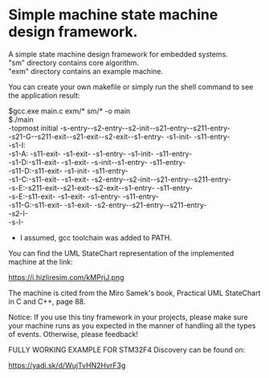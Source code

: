 # Simple machine state machine design framework.

A simple state machine design framework for embedded systems.  
"sm" directory contains core algorithm.  
"exm" directory contains an example machine.  

You can create your own makefile or simply run the shell command to see the application result:

$gcc.exe main.c exm/* sm/* -o main  
$./main  
-topmost initial -s-entry--s2-entry--s2-init--s21-entry--s211-entry-  
-s21-G--s211-exit--s21-exit--s2-exit--s1-entry- -s1-init- -s11-entry-  
-s1-I:  
-s1-A: -s11-exit- -s1-exit- -s1-entry- -s1-init- -s11-entry-  
-s1-D:-s11-exit- -s1-exit- -s-init--s1-entry- -s11-entry-  
-s11-D:-s11-exit- -s1-init- -s11-entry-  
-s1-C:-s11-exit- -s1-exit- -s2-entry--s2-init--s21-entry--s211-entry-  
-s-E:-s211-exit--s21-exit--s2-exit--s1-entry- -s11-entry-  
-s-E:-s11-exit- -s1-exit- -s1-entry- -s11-entry-  
-s11-G:-s11-exit- -s1-exit- -s2-entry--s21-entry--s211-entry-  
-s2-I-  
-s-I-  


* I assumed, gcc toolchain was added to PATH.

You can find the UML StateChart representation of the implemented machine at the link:

https://i.hizliresim.com/kMPrjJ.png

The machine is cited from the Miro Samek's book, Practical UML StateChart in C and C++, page 88.

Notice: If you use this tiny framework in your projects, please make sure your machine runs 
as you expected in the manner of handling all the types of events. Otherwise, please feedback!

FULLY WORKING EXAMPLE FOR STM32F4 Discovery can be found on:

https://yadi.sk/d/WujTvHN2HvrF3g

